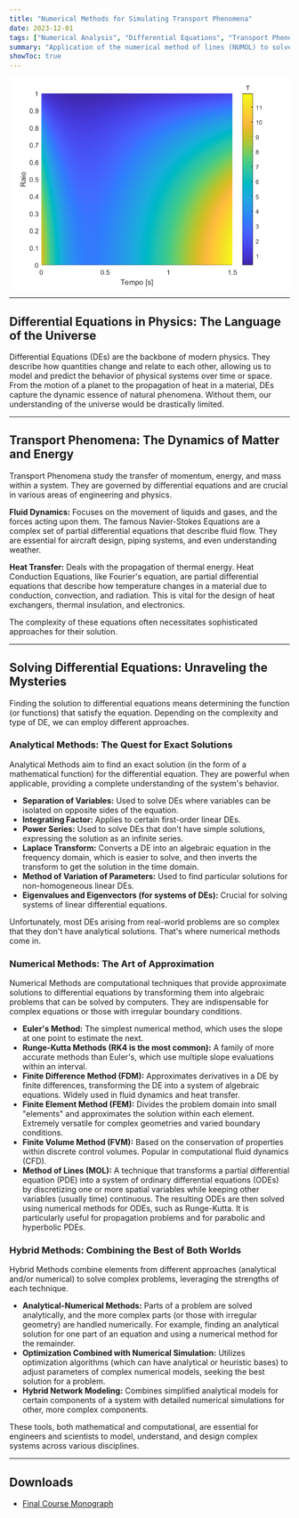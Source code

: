 ```yaml
---
title: "Numerical Methods for Simulating Transport Phenomena"
date: 2023-12-01
tags: ["Numerical Analysis", "Differential Equations", "Transport Phenomena", "Heat Transfer", "Fluid Dynamics", "Computational Fluid Dynamics"]
summary: "Application of the numerical method of lines (NUMOL) to solve the classical problem of one-dimensional heat transfer in a cylinder."
showToc: true
---
```


![](heat_transfer.png)

---

## Differential Equations in Physics: The Language of the Universe

Differential Equations (DEs) are the backbone of modern physics. They describe how quantities change and relate to each other, allowing us to model and predict the behavior of physical systems over time or space. From the motion of a planet to the propagation of heat in a material, DEs capture the dynamic essence of natural phenomena. Without them, our understanding of the universe would be drastically limited.

---

## Transport Phenomena: The Dynamics of Matter and Energy

Transport Phenomena study the transfer of momentum, energy, and mass within a system. They are governed by differential equations and are crucial in various areas of engineering and physics.

**Fluid Dynamics:** Focuses on the movement of liquids and gases, and the forces acting upon them. The famous Navier-Stokes Equations are a complex set of partial differential equations that describe fluid flow. They are essential for aircraft design, piping systems, and even understanding weather.

**Heat Transfer:** Deals with the propagation of thermal energy. Heat Conduction Equations, like Fourier's equation, are partial differential equations that describe how temperature changes in a material due to conduction, convection, and radiation. This is vital for the design of heat exchangers, thermal insulation, and electronics.

The complexity of these equations often necessitates sophisticated approaches for their solution.

---

## Solving Differential Equations: Unraveling the Mysteries

Finding the solution to differential equations means determining the function (or functions) that satisfy the equation. Depending on the complexity and type of DE, we can employ different approaches.

### Analytical Methods: The Quest for Exact Solutions

Analytical Methods aim to find an exact solution (in the form of a mathematical function) for the differential equation. They are powerful when applicable, providing a complete understanding of the system's behavior.

* **Separation of Variables:** Used to solve DEs where variables can be isolated on opposite sides of the equation.
* **Integrating Factor:** Applies to certain first-order linear DEs.
* **Power Series:** Used to solve DEs that don't have simple solutions, expressing the solution as an infinite series.
* **Laplace Transform:** Converts a DE into an algebraic equation in the frequency domain, which is easier to solve, and then inverts the transform to get the solution in the time domain.
* **Method of Variation of Parameters:** Used to find particular solutions for non-homogeneous linear DEs.
* **Eigenvalues and Eigenvectors (for systems of DEs):** Crucial for solving systems of linear differential equations.

Unfortunately, most DEs arising from real-world problems are so complex that they don't have analytical solutions. That's where numerical methods come in.

### Numerical Methods: The Art of Approximation

Numerical Methods are computational techniques that provide approximate solutions to differential equations by transforming them into algebraic problems that can be solved by computers. They are indispensable for complex equations or those with irregular boundary conditions.

* **Euler's Method:** The simplest numerical method, which uses the slope at one point to estimate the next.
* **Runge-Kutta Methods (RK4 is the most common):** A family of more accurate methods than Euler's, which use multiple slope evaluations within an interval.
* **Finite Difference Method (FDM):** Approximates derivatives in a DE by finite differences, transforming the DE into a system of algebraic equations. Widely used in fluid dynamics and heat transfer.
* **Finite Element Method (FEM):** Divides the problem domain into small "elements" and approximates the solution within each element. Extremely versatile for complex geometries and varied boundary conditions.
* **Finite Volume Method (FVM):** Based on the conservation of properties within discrete control volumes. Popular in computational fluid dynamics (CFD).
* **Method of Lines (MOL):** A technique that transforms a partial differential equation (PDE) into a system of ordinary differential equations (ODEs) by discretizing one or more spatial variables while keeping other variables (usually time) continuous. The resulting ODEs are then solved using numerical methods for ODEs, such as Runge-Kutta. It is particularly useful for propagation problems and for parabolic and hyperbolic PDEs.

### Hybrid Methods: Combining the Best of Both Worlds

Hybrid Methods combine elements from different approaches (analytical and/or numerical) to solve complex problems, leveraging the strengths of each technique.

* **Analytical-Numerical Methods:** Parts of a problem are solved analytically, and the more complex parts (or those with irregular geometry) are handled numerically. For example, finding an analytical solution for one part of an equation and using a numerical method for the remainder.
* **Optimization Combined with Numerical Simulation:** Utilizes optimization algorithms (which can have analytical or heuristic bases) to adjust parameters of complex numerical models, seeking the best solution for a problem.
* **Hybrid Network Modeling:** Combines simplified analytical models for certain components of a system with detailed numerical simulations for other, more complex components.

These tools, both mathematical and computational, are essential for engineers and scientists to model, understand, and design complex systems across various disciplines.

--- 

## Downloads

+ [Final Course Monograph](monograph.pdf)


